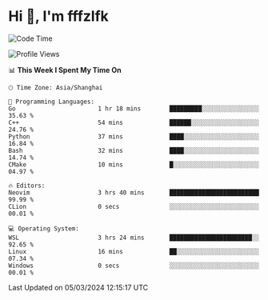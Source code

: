 # Hi 👋, I'm fffzlfk

<!--START_SECTION:waka-->
![Code Time](http://img.shields.io/badge/Code%20Time-671%20hrs%2045%20mins-blue)

![Profile Views](http://img.shields.io/badge/Profile%20Views-3-blue)

📊 **This Week I Spent My Time On** 

```text
🕑︎ Time Zone: Asia/Shanghai

💬 Programming Languages: 
Go                       1 hr 18 mins        █████████░░░░░░░░░░░░░░░░   35.63 % 
C++                      54 mins             ██████░░░░░░░░░░░░░░░░░░░   24.76 % 
Python                   37 mins             ████░░░░░░░░░░░░░░░░░░░░░   16.84 % 
Bash                     32 mins             ████░░░░░░░░░░░░░░░░░░░░░   14.74 % 
CMake                    10 mins             █░░░░░░░░░░░░░░░░░░░░░░░░   04.97 % 

🔥 Editors: 
Neovim                   3 hrs 40 mins       █████████████████████████   99.99 % 
CLion                    0 secs              ░░░░░░░░░░░░░░░░░░░░░░░░░   00.01 % 

💻 Operating System: 
WSL                      3 hrs 24 mins       ███████████████████████░░   92.65 % 
Linux                    16 mins             ██░░░░░░░░░░░░░░░░░░░░░░░   07.34 % 
Windows                  0 secs              ░░░░░░░░░░░░░░░░░░░░░░░░░   00.01 % 
```


 Last Updated on 05/03/2024 12:15:17 UTC
<!--END_SECTION:waka-->
